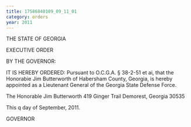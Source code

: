 ```yaml
---
title: 17586840109_09_11_01
category: orders
year: 2011
---
```

   

THE STATE OF GEORGIA

EXECUTIVE ORDER

BY THE GOVERNOR:

IT IS HEREBY ORDERED: Pursuant to O.C.G.A. § 38-2-51 et ai, that the Honorabie
Jim Butterworth of Habersham County, Georgia, is
hereby appointed as a Lieutenant General of the Georgia
State Defense Force.

The Honorable Jim Butterworth
419 Ginger Trail
Demorest, Georgia 30535

This q day of September, 2011.

GOVERNOR

